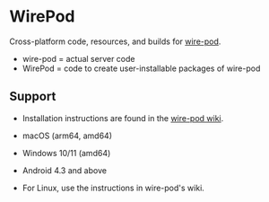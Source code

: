# WirePod

Cross-platform code, resources, and builds for [wire-pod](https://github.com/sang-hyeon/Wire-Pod2).

-  wire-pod = actual server code
-  WirePod = code to create user-installable packages of wire-pod

## Support

- Installation instructions are found in the [wire-pod wiki](https://github.com/sang-hyeon/Wire-Pod2/wiki/Installation).

-  macOS (arm64, amd64)
-  Windows 10/11 (amd64)
-  Android 4.3 and above
-  For Linux, use the instructions in wire-pod's wiki.
